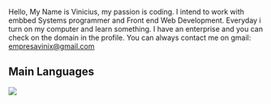 Hello, My Name is Vinicius, my passion is coding. I intend to work with embbed Systems programmer and Front end Web Development.
Everyday i turn on my computer and learn something. I have an enterprise and you can check on the domain in the profile.
You can always contact me on gmail: empresavinix@gmail.com



## Main Languages


<a href="https://github.com/ViniciusBenetti">
  <img align="center" src="https://github-readme-stats.vercel.app/api/top-langs/?username=ViniciusBenetti&layout=normal&langs_count=5&theme=merko&custom_title="vinix_dev"/>
</a>


